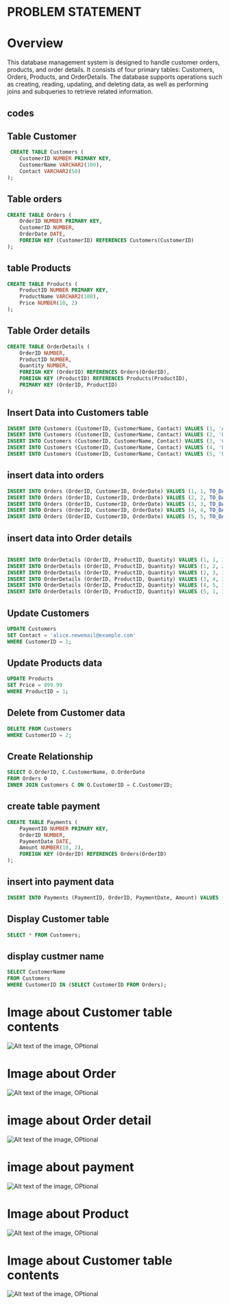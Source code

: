 # PROBLEM STATEMENT
# Overview 

This database management system is designed to handle customer orders, products, and order details. It consists of four primary tables: Customers, Orders, Products, and OrderDetails. The database supports operations such as creating, reading, updating, and deleting data, as well as performing joins and subqueries to retrieve related information.
## codes
## Table Customer
```sql
 CREATE TABLE Customers (
    CustomerID NUMBER PRIMARY KEY,
    CustomerName VARCHAR2(100),
    Contact VARCHAR2(50)
);
`````
##  Table orders
```sql
CREATE TABLE Orders (
    OrderID NUMBER PRIMARY KEY,
    CustomerID NUMBER,
    OrderDate DATE,
    FOREIGN KEY (CustomerID) REFERENCES Customers(CustomerID)
);
````
## table Products 
```sql
CREATE TABLE Products (
    ProductID NUMBER PRIMARY KEY,
    ProductName VARCHAR2(100),
    Price NUMBER(10, 2)
);
`````
## Table Order details 
```sql
CREATE TABLE OrderDetails (
    OrderID NUMBER,
    ProductID NUMBER,
    Quantity NUMBER,
    FOREIGN KEY (OrderID) REFERENCES Orders(OrderID),
    FOREIGN KEY (ProductID) REFERENCES Products(ProductID),
    PRIMARY KEY (OrderID, ProductID)
);
```````
## Insert Data into Customers table
```sql
INSERT INTO Customers (CustomerID, CustomerName, Contact) VALUES (1, 'Alice Johnson', 'alice@example.com');
INSERT INTO Customers (CustomerID, CustomerName, Contact) VALUES (2, 'Bob Smith', 'bob@example.com');
INSERT INTO Customers (CustomerID, CustomerName, Contact) VALUES (3, 'Charlie Brown', 'charlie@example.com');
INSERT INTO Customers (CustomerID, CustomerName, Contact) VALUES (4, 'Diana Prince', 'diana@example.com');
INSERT INTO Customers (CustomerID, CustomerName, Contact) VALUES (5, 'Ethan Hunt', 'ethan@example.com');
`````
## insert data into orders
```sql
INSERT INTO Orders (OrderID, CustomerID, OrderDate) VALUES (1, 1, TO_DATE('2024-09-01', 'YYYY-MM-DD'));
INSERT INTO Orders (OrderID, CustomerID, OrderDate) VALUES (2, 2, TO_DATE('2024-09-02', 'YYYY-MM-DD'));
INSERT INTO Orders (OrderID, CustomerID, OrderDate) VALUES (3, 3, TO_DATE('2024-09-03', 'YYYY-MM-DD'));
INSERT INTO Orders (OrderID, CustomerID, OrderDate) VALUES (4, 4, TO_DATE('2024-09-04', 'YYYY-MM-DD'));
INSERT INTO Orders (OrderID, CustomerID, OrderDate) VALUES (5, 5, TO_DATE('2024-09-05', 'YYYY-MM-DD'));
`````

## insert data into Order details 
```sql

INSERT INTO OrderDetails (OrderID, ProductID, Quantity) VALUES (1, 1, 1);
INSERT INTO OrderDetails (OrderID, ProductID, Quantity) VALUES (1, 2, 2);
INSERT INTO OrderDetails (OrderID, ProductID, Quantity) VALUES (2, 3, 1);
INSERT INTO OrderDetails (OrderID, ProductID, Quantity) VALUES (3, 4, 3);
INSERT INTO OrderDetails (OrderID, ProductID, Quantity) VALUES (4, 5, 1);
INSERT INTO OrderDetails (OrderID, ProductID, Quantity) VALUES (5, 1, 1);
``````
## Update Customers
```sql
UPDATE Customers
SET Contact = 'alice.newemail@example.com'
WHERE CustomerID = 1;
``````
## Update Products data
```sql
UPDATE Products
SET Price = 899.99
WHERE ProductID = 1;
`````
## Delete from Customer data
```sql
DELETE FROM Customers
WHERE CustomerID = 2;
`````
## Create Relationship 
```sql
SELECT O.OrderID, C.CustomerName, O.OrderDate
FROM Orders O
INNER JOIN Customers C ON O.CustomerID = C.CustomerID;
`````
## create table payment 
```sql
CREATE TABLE Payments (
    PaymentID NUMBER PRIMARY KEY,
    OrderID NUMBER,
    PaymentDate DATE,
    Amount NUMBER(10, 2),
    FOREIGN KEY (OrderID) REFERENCES Orders(OrderID)
);
``````
## insert into payment data
```sql
INSERT INTO Payments (PaymentID, OrderID, PaymentDate, Amount) VALUES (1, 1, TO_DATE('2024-09-06', 'YYYY-MM-DD'), 999.99);
`````

## Display Customer table
```sql
SELECT * FROM Customers;
`````
## display custmer name
```sql
SELECT CustomerName
FROM Customers
WHERE CustomerID IN (SELECT CustomerID FROM Orders);
``````
# Image about Customer table contents
![Alt text of the image, OPtional](assets/images/1.png)
# Image about Order
![Alt text of the image, OPtional](assets/images/orders.png)
# image about Order detail
![Alt text of the image, OPtional](assets/images/Orderdetails.png)
# image about payment
![Alt text of the image, OPtional](assets/images/payment.png)
# Image about Product 
![Alt text of the image, OPtional](assets/images/product.png)
# Image about Customer table contents
![Alt text of the image, OPtional](assets/images/ifotooo.png)


